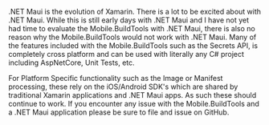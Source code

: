 .NET Maui is the evolution of Xamarin. There is a lot to be excited about with .NET Maui. While this is still early days with .NET Maui and I have not yet had time to evaluate the Mobile.BuildTools with .NET Maui, there is also no reason why the Mobile.BuildTools would not work with .NET Maui. Many of the features included with the Mobile.BuildTools such as the Secrets API, is completely cross platform and can be used with literally any C# project including AspNetCore, Unit Tests, etc.

For Platform Specific functionality such as the Image or Manifest processing, these rely on the iOS/Android SDK's which are shared by traditional Xamarin applications and .NET Maui apps. As such these should continue to work. If you encounter any issue with the Mobile.BuildTools and a .NET Maui application please be sure to file and issue on GitHub.
